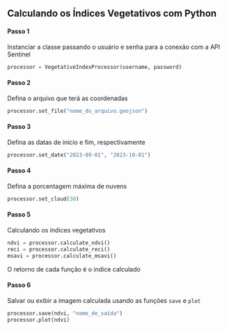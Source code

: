 ## Calculando os Índices Vegetativos com Python

#### Passo 1
Instanciar a classe passando o usuário e senha para a conexão com a API Sentinel
```python
processor = VegetativeIndexProcessor(username, password)
```
#### Passo 2
Defina o arquivo que terá as coordenadas
```python
processor.set_file("nome_do_arquivo.geojson")
```
#### Passo 3
Defina as datas de início e fim, respectivamente
```python
processor.set_date("2023-09-01", "2023-10-01")
```
#### Passo 4
Defina a porcentagem máxima de nuvens
```python
processor.set_cloud(30)
```
#### Passo 5
Calculando os índices vegetativos
```python
ndvi = processor.calculate_ndvi()
reci = processor.calculate_reci()
msavi = processor.calculate_msavi()
```
O retorno de cada função é o indice calculado

#### Passo 6
Salvar ou exibir a imagem calculada usando as funções `save` e `plot`
```python
processor.save(ndvi, "nome_de_saída")
processor.plot(ndvi)
```